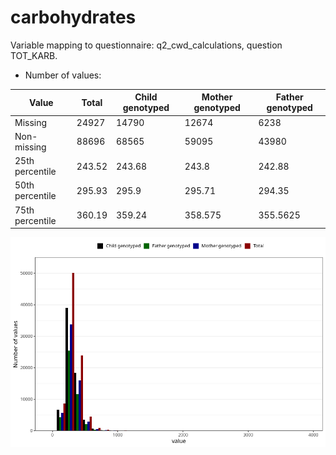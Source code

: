 # carbohydrates
Variable mapping to questionnaire: q2_cwd_calculations, question TOT_KARB.
- Number of values:

| Value | Total | Child genotyped | Mother genotyped | Father genotyped |
| ----- | ----- | --------------- | ---------------- | ---------------- |
| Missing | 24927 | 14790 | 12674 | 6238 |
| Non-missing | 88696 | 68565 | 59095 | 43980 |
| 25th percentile | 243.52 | 243.68 | 243.8 | 242.88 |
| 50th percentile | 295.93 | 295.9 | 295.71 | 294.35 |
| 75th percentile | 360.19 | 359.24 | 358.575 | 355.5625 |



![](carbohydrates_n.png)



